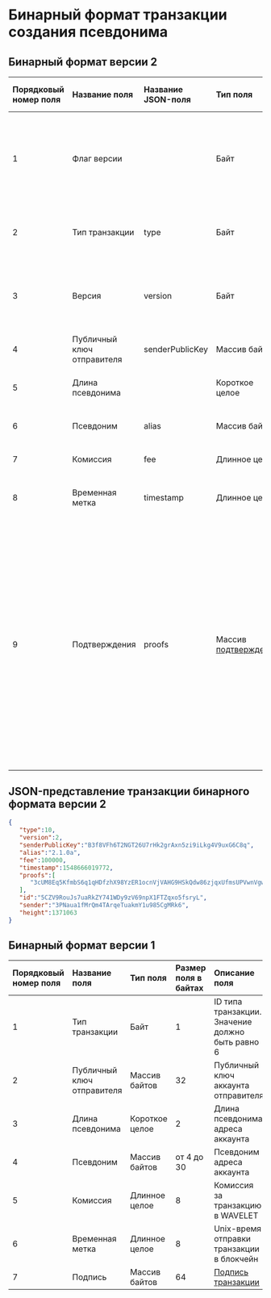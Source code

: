 # Бинарный формат транзакции создания псевдонима

## Бинарный формат версии 2

| Порядковый номер поля | Название поля | Название JSON-поля | Тип поля | Размер поля в байтах | Описание поля |
| :--- | :--- | :--- | :--- | :--- | :--- |
| 1 | Флаг версии |  | Байт | 1 | Указывает что [структура данных](/blockchain/transaction-data-structure.md) транзакции имеет версию 2 или выше.<br>Значение должно быть равно 0 |
| 2 | Тип транзакции | type | Байт  | 1 | ID [типа транзакции](/blockchain/transaction-type.md).<br>Значение должно быть равно 10 |
| 3 | Версия | version | Байт | 1 | Номер версии структуры данных транзакции.<br> Значение должно быть равно 2 |
| 4 | Публичный ключ отправителя | senderPublicKey | Массив байтов | 32 | Публичный ключ аккаунта отправителя |
| 5 | Длина псевдонима | | Короткое целое | 2 | Длина псевдонима адреса аккаунта |
| 6 | Псевдоним | alias | Массив байтов | от 4 до 30 | Псевдоним адреса аккаунта |
| 7 | Комиссия | fee | Длинное целое | 8 | Комиссия за транзакцию в [WAVELET](/blockchain/token/wavelet.md) |
| 8 | Временная метка | timestamp | Длинное целое | 8 | Unix-время отправки транзакции в блокчейн |
| 9 | Подтверждения | proofs | Массив [подтверждений](/blockchain/transaction-proof.md) | `S` | Если массив пустой, то `S` = 3. <br> Если массив не пустой, то `S`   = 3 + 2 × `N` + (`P`<sub>1</sub> + `P`<sub>2</sub> + ... + `P`<sub>n</sub>), <br>где <br>`N` — количество подтверждений в массиве,<br> `P`<sub>n</sub> — размер `N`-го подтверждения в байтах. <br> Максимальное количество подтверждений в массиве — 8. Максимальный размер каждого подтверждения — 64 байта |

## JSON-представление транзакции бинарного формата версии 2

```json
{
   "type":10,
   "version":2,
   "senderPublicKey":"B3f8VFh6T2NGT26U7rHk2grAxn5zi9iLkg4V9uxG6C8q",
   "alias":"2.1.0a",
   "fee":100000,
   "timestamp":1548666019772,
   "proofs":[
      "3cUM8Eq5KfmbS6q1qHDfzhX98YzER1ocnVjVAHG9HSkQdw86zjqxUfmsUPVwnVgwu5zatt3ETLnNFteobRMyR8bY"
   ],
   "id":"5CZV9RouJs7uaRkZY741WDy9zV69npX1FTZqxo5fsryL",
   "sender":"3PNaua1fMrQm4TArqeTuakmY1u985CgMRk6",
   "height":1371063
}
```

## Бинарный формат версии 1

| Порядковый номер поля | Название поля | Тип поля | Размер поля в байтах | Описание поля |
| :--- | :--- | :--- | :--- | :--- |
| 1 | Тип транзакции | Байт  | 1 | ID типа транзакции.<br>Значение должно быть равно 6 |
| 2 | Публичный ключ отправителя | Массив байтов | 32 | Публичный ключ аккаунта отправителя |
| 3 | Длина псевдонима  | Короткое целое | 2 | Длина псевдонима адреса аккаунта |
| 4 | Псевдоним | Массив байтов | от 4 до 30 | Псевдоним адреса аккаунта |
| 5 | Комиссия | Длинное целое | 8 | Комиссия за транзакцию в WAVELET |
| 6 | Временная метка | Длинное целое | 8 | Unix-время отправки транзакции в блокчейн |
| 7 | Подпись | Массив байтов | 64 | [Подпись транзакции](/blockchain/transaction-signature.md) |
